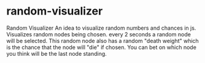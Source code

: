 # random-visualizer

Random Visualizer
An idea to visualize random numbers and chances in js.
Visualizes random nodes being chosen. every 2 seconds a random node will be selected. This random node also has a random "death weight" which is the chance that the node will "die" if chosen. You can bet on which node you think will be the last node standing. 

